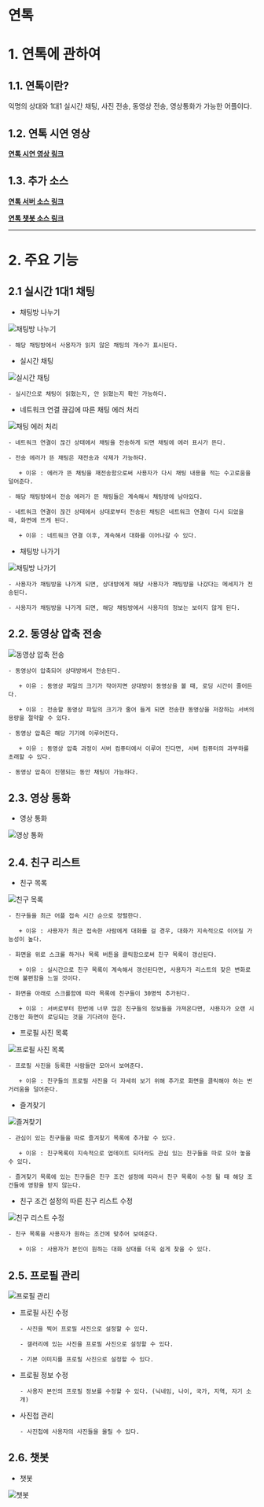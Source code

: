 연톡
======================

# 1. 연톡에 관하여
## 1.1. 연톡이란?
익명의 상대와 1대1 실시간 채팅, 사진 전송, 동영상 전송, 영상통화가 가능한 어플이다.


## 1.2. 연톡 시연 영상
[**연톡 시연 영상 링크**](http://52.79.51.149/yeontalk/uploads/yeontalk_testing.mp4)

## 1.3. 추가 소스
[**연톡 서버 소스 링크**](https://github.com/Kim-ChangSu/Yeontalk-Server_Source)

[**연톡 챗봇 소스 링크**](https://github.com/Kim-ChangSu/Yeontalk-Chatbot_Source)

****
# 2. 주요 기능

## 2.1 실시간 1대1 채팅

* 채팅방 나누기 

![채팅방 나누기](http://52.79.51.149/yeontalk/uploads/chatroom.gif)

	- 해당 채팅방에서 사용자가 읽지 않은 채팅의 개수가 표시된다. 


* 실시간 채팅

![실시간 채팅](http://52.79.51.149/yeontalk/uploads/chat.gif)
    
	- 실시간으로 채팅이 읽혔는지, 안 읽혔는지 확인 가능하다. 


* 네트워크 연결 끊김에 따른 채팅 에러 처리

![채팅 에러 처리](http://52.79.51.149/yeontalk/uploads/error3.gif)

	- 네트워크 연결이 끊긴 상태에서 채팅을 전송하게 되면 채팅에 에러 표시가 뜬다.

	- 전송 에러가 뜬 채팅은 재전송과 삭제가 가능하다. 

	   + 이유 : 에러가 뜬 채팅을 재전송함으로써 사용자가 다시 채팅 내용을 적는 수고로움을 덜어준다. 

	- 해당 채팅방에서 전송 에러가 뜬 채팅들은 계속해서 채팅방에 남아있다. 

    - 네트워크 연결이 끊긴 상태에서 상대로부터 전송된 채팅은 네트워크 연결이 다시 되었을 때, 화면에 뜨게 된다. 

	   + 이유 : 네트워크 연결 이후, 계속해서 대화를 이어나갈 수 있다. 


* 채팅방 나가기

![채팅방 나가기](http://52.79.51.149/yeontalk/uploads/outchatroom.gif)

	- 사용자가 채팅방을 나가게 되면, 상대방에게 해당 사용자가 채팅방을 나갔다는 메세지가 전송된다. 

	- 사용자가 채팅방을 나가게 되면, 해당 채팅방에서 사용자의 정보는 보이지 않게 된다.


## 2.2. 동영상 압축 전송 

![동영상 압축 전송](http://52.79.51.149/yeontalk/uploads/video.gif)

	- 동영상이 압축되어 상대방에서 전송된다.

	   + 이유 : 동영상 파일의 크기가 작아지면 상대방이 동영상을 볼 때, 로딩 시간이 줄어든다. 

	   + 이유 : 전송할 동영상 파일의 크기가 줄어 들게 되면 전송한 동영상을 저장하는 서버의 용량을 절약할 수 있다. 

	- 동영상 압축은 해당 기기에 이루어진다. 

	   + 이유 : 동영상 압축 과정이 서버 컴퓨터에서 이루어 진다면, 서버 컴퓨터의 과부하를 초래할 수 있다. 

	- 동영상 압축이 진행되는 동안 채팅이 가능하다.
	

## 2.3. 영상 통화

* 영상 통화

![영상 통화](http://52.79.51.149/yeontalk/uploads/videocall.gif)

## 2.4. 친구 리스트
* 친구 목록

![친구 목록](http://52.79.51.149/yeontalk/uploads/userslist3.gif)

    - 친구들을 최근 어플 접속 시간 순으로 정렬한다.

       + 이유 : 사용자가 최근 접속한 사람에게 대화를 걸 경우, 대화가 지속적으로 이어질 가능성이 높다.  

	- 화면을 위로 스크롤 하거나 목록 버튼을 클릭함으로써 친구 목록이 갱신된다.

	   + 이유 : 실시간으로 친구 목록이 계속해서 갱신된다면, 사용자가 리스트의 잦은 변화로 인해 불편함을 느낄 것이다.
    
    - 화면을 아래로 스크롤함에 따라 목록에 친구들이 30명씩 추가된다.

       + 이유 : 서버로부터 한번에 너무 많은 친구들의 정보들을 가져온다면, 사용자가 오랜 시간동안 화면이 로딩되는 것을 기다려야 한다.


* 프로필 사진 목록

![프로필 사진 목록](http://52.79.51.149/yeontalk/uploads/user_image_list2.gif)

    - 프로필 사진을 등록한 사람들만 모아서 보여준다.

       + 이유 : 친구들의 프로필 사진을 더 자세히 보기 위해 추가로 화면을 클릭해야 하는 번거러움을 덜어준다. 

    
* 즐겨찾기

![즐겨찾기](http://52.79.51.149/yeontalk/uploads/favorites4.gif)


	- 관심이 있는 친구들을 따로 즐겨찾기 목록에 추가할 수 있다. 

       + 이유 : 친구목록이 지속적으로 업데이트 되더라도 관심 있는 친구들을 따로 모아 놓을 수 있다.

	- 즐겨찾기 목록에 있는 친구들은 친구 조건 설정에 따라서 친구 목록이 수정 될 때 해당 조건들에 영항을 받지 않는다. 


* 친구 조건 설정의 따른 친구 리스트 수정

![친구 리스트 수정](http://52.79.51.149/yeontalk/uploads/condition5.gif)

	- 친구 목록을 사용자가 원하는 조건에 맞추어 보여준다. 

       + 이유 : 사용자가 본인이 원하는 대화 상대를 더욱 쉽게 찾을 수 있다. 
  		

## 2.5. 프로필 관리


![프로필 관리](http://52.79.51.149/yeontalk/uploads/profile.gif)

* 프로필 사진 수정
    ```
    - 사진을 찍어 프로필 사진으로 설정할 수 있다. 

    - 갤러리에 있는 사진을 프로필 사진으로 설정할 수 있다.

    - 기본 이미지를 프로필 사진으로 설정할 수 있다.
    ```

* 프로필 정보 수정
    ```
    - 사용자 본인의 프로필 정보를 수정할 수 있다. (닉네임, 나이, 국가, 지역, 자기 소개)
    ```
    

* 사진첩 관리
	```
	- 사진첩에 사용자의 사진들을 올릴 수 있다.
	```


## 2.6. 챗봇

* 챗봇

![챗봇](http://52.79.51.149/yeontalk/uploads/chatbot.gif)


